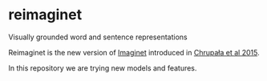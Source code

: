 # reimaginet
Visually grounded word and sentence representations

Reimaginet is the new version of [Imaginet](https://github.com/gchrupala/imaginet) 
introduced in [Chrupała et al 2015](http://arxiv.org/abs/1506.03694).

In this repository we are trying new models and features. 
